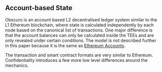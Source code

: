 ## Account-based State
Obscuro is an account based L2 decentralised ledger system similar to the L1 Ethereum blockchain, where state is calculated independently by each node based on the canonical list of transactions. One major difference is that the account balances can only be calculated inside the TEEs and are only revealed under certain conditions. The model is not described further in this paper because it is the same as [Ethereum Accounts](https://ethereum.org/en/developers/docs/accounts/).

The transaction and smart contract formats are very similar to Ethereum. Confidentiality introduces a few more low level differences around the mechanics.
